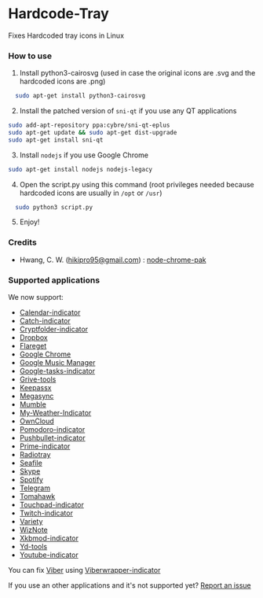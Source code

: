 # Hardcode-Tray
Fixes Hardcoded tray icons in Linux

### How to use
  1. Install python3-cairosvg (used in case the original icons are .svg and the hardcoded icons are .png)
  ```bash
    sudo apt-get install python3-cairosvg
  ```

  2. Install the patched version of ```sni-qt``` if you use any QT applications
  ```bash
  sudo add-apt-repository ppa:cybre/sni-qt-eplus
  sudo apt-get update && sudo apt-get dist-upgrade
  sudo apt-get install sni-qt

  ```
  3. Install ```nodejs``` if you use Google Chrome
  ```bash
  sudo apt-get install nodejs nodejs-legacy
  ``` 

  4. Open the script.py using this command (root privileges needed because hardcoded icons are usually in `/opt` or `/usr`)
  ```bash
    sudo python3 script.py
  ```
  
  5. Enjoy!

### Credits
- Hwang, C. W. (hikipro95@gmail.com) : [node-chrome-pak](https://bitbucket.org/hikipro/node-chrome-pak/)

### Supported applications
We now support:
* [Calendar-indicator](https://bugs.launchpad.net/calendar-indicator)
* [Catch-indicator](https://launchpad.net/~atareao)
* [Cryptfolder-indicator](https://launchpad.net/~atareao)
* [Dropbox](https://www.dropbox.com/)
* [Flareget](http://flareget.com/)
* [Google Chrome](http://www.google.com/chrome/)
* [Google Music Manager](https://play.google.com/intl/ALL_fr/about/music/)
* [Google-tasks-indicator](https://launchpad.net/~atareao)
* [Grive-tools](https://launchpad.net/~thefanclub/+archive/ubuntu/grive-tools)
* [Keepassx](https://www.keepassx.org/)
* [Megasync](https://mega.co.nz/)
* [Mumble](https://launchpad.net/~mumble)
* [My-Weather-Indicator](https://launchpad.net/my-weather-indicator)
* [OwnCloud](https://owncloud.org/)
* [Pomodoro-indicator](https://github.com/malev/pomodoro-indicator)
* [Pushbullet-indicator](https://launchpad.net/~atareao)
* [Prime-indicator](https://github.com/beidl/prime-indicator)
* [Radiotray](http://radiotray.sourceforge.net/)
* [Seafile](https://www.seafile.com/)
* [Skype](http://www.skype.com/)
* [Spotify](https://www.spotify.com)
* [Telegram](https://desktop.telegram.org/)
* [Tomahawk](https://www.tomahawk-player.org/)
* [Touchpad-indicator](https://launchpad.net/touchpad-indicator)
* [Twitch-indicator](https://github.com/rbrs/twitch-indicator)
* [Variety](http://peterlevi.com/variety/)
* [WizNote](http://www.wiznote.com/)
* [Xkbmod-indicator](https://github.com/sneetsher/indicator-xkbmod)
* [Yd-tools](https://github.com/slytomcat/yandex-disk-indicator)
* [Youtube-indicator](https://github.com/slytomcat/yandex-disk-indicator)

You can fix [Viber](https://www.viber.com/) using [Viberwrapper-indicator](https://github.com/karas84/viberwrapper-indicator)

If you use an other applications and it's not supported yet? [Report an issue](https://github.com/bil-elmoussaoui/Hardcode-Tray/issues)
